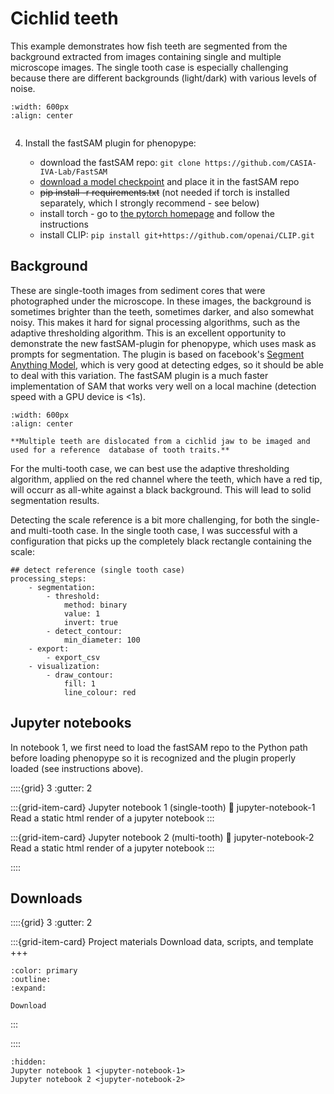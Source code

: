 # Cichlid teeth

This example demonstrates how fish teeth are segmented from the background extracted from images containing single and multiple microscope images. The single tooth case is especially challenging because there are different backgrounds (light/dark) with various levels of noise.

```{figure} output_cichlid-teeth.jpg
:width: 600px
:align: center
```

```{include} ../../_assets/md/get-started.md
```
4) Install the fastSAM plugin for phenopype:

	- download the fastSAM repo: `git clone https://github.com/CASIA-IVA-Lab/FastSAM`
	- [download a model checkpoint](https://drive.google.com/file/d/1m1sjY4ihXBU1fZXdQ-Xdj-mDltW-2Rqv/view) and place it in the fastSAM repo
	- ~~pip install -r requirements.txt~~ (not needed if torch is installed separately, which I strongly recommend - see below)
	- install torch - go to [the pytorch homepage](https://pytorch.org/get-started/locally/) and follow the instructions
	- install CLIP: `pip install git+https://github.com/openai/CLIP.git`



## Background

These are single-tooth images from sediment cores that were photographed under the microscope. In these images, the background is sometimes brighter than the teeth, sometimes darker, and also somewhat noisy. This makes it hard for signal processing algorithms, such as the adaptive thresholding algorithm. This is an excellent opportunity to demonstrate the new fastSAM-plugin for phenopype, which uses mask as prompts for segmentation. The plugin is based on facebook's [Segment Anything Model](https://github.com/facebookresearch/segment-anything), which is very good at detecting edges, so it should be able to deal with this variation. The fastSAM plugin is a much faster implementation of SAM that works very well on a local machine (detection speed with a GPU device is <1s).

```{figure} cichlid-jaw.jpg
:width: 600px
:align: center

**Multiple teeth are dislocated from a cichlid jaw to be imaged and used for a reference  database of tooth traits.**
```
For the multi-tooth case, we can best use the adaptive thresholding algorithm, applied on the red channel where the teeth, which have a red tip, will occurr as all-white against a black background. This will lead to solid segmentation results. 

Detecting the scale reference is a bit more challenging, for both the single- and multi-tooth case. In the single tooth case, I was successful with a configuration that picks up the completely black rectangle containing the scale:

```
## detect reference (single tooth case) 
processing_steps:
    - segmentation:
        - threshold:
            method: binary
            value: 1
            invert: true
        - detect_contour:
            min_diameter: 100
    - export:
        - export_csv
    - visualization:
        - draw_contour:
            fill: 1
            line_colour: red
```

## Jupyter notebooks

In notebook 1, we first need to load the fastSAM repo to the Python path before loading phenopype so it is recognized and the plugin properly loaded (see instructions above).

::::{grid} 3
:gutter: 2

:::{grid-item-card} Jupyter notebook 1 (single-tooth)
:link: jupyter-notebook-1
Read a static html render of a jupyter notebook
:::

:::{grid-item-card} Jupyter notebook 2 (multi-tooth)
:link: jupyter-notebook-2
Read a static html render of a jupyter notebook
:::

::::


## Downloads

::::{grid} 3
:gutter: 2

:::{grid-item-card} Project materials
Download data, scripts, and template
+++
```{button-link} https://osf.io/download/pur3g/
:color: primary
:outline:
:expand:

Download
```
:::

::::
```{toctree}
:hidden:
Jupyter notebook 1 <jupyter-notebook-1>
Jupyter notebook 2 <jupyter-notebook-2>
```
